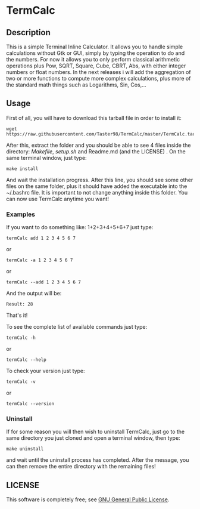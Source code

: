 # TermCalc 

## Description
This is a simple Terminal Inline Calculator. It allows you to handle simple calculations without Gtk or GUI, simply by typing the operation to do and the numbers. For now it allows you to only perform classical arithmetic operations plus Pow, SQRT, Square, Cube, CBRT, Abs, with either integer numbers or float numbers. In the next releases i will add the aggregation of two or more functions to compute more complex calculations, plus more of the standard math things such as Logarithms, Sin, Cos,...

## Usage
First of all, you will have to download this tarball file in order to install it:
~~~
wget https://raw.githubusercontent.com/Taster98/TermCalc/master/TermCalc.tar.gz
~~~

After this, extract the folder and you should be able to see 4 files inside the directory: <i>Makefile</i>, <i>setup.sh</i> and Readme.md (and the LICENSE) . On the same terminal window, just type:
```
make install
```
And wait the installation progress. After this line, you should see some other files on the same folder, plus it should have added the executable into the ~/.bashrc file. It is important to not change anything inside this folder.
You can now use TermCalc anytime you want!

### Examples

If you want to do something like: 1+2+3+4+5+6+7 just type:
~~~
termCalc add 1 2 3 4 5 6 7
~~~
or
~~~
termCalc -a 1 2 3 4 5 6 7
~~~
or
~~~
termCalc --add 1 2 3 4 5 6 7
~~~

And the output will be:
```
Result: 28
```
That's it!

To see the complete list of available commands just type:
~~~
termCalc -h
~~~
or
~~~
termCalc --help
~~~
To check your version just type:
~~~
termCalc -v
~~~
or
~~~
termCalc --version
~~~

### Uninstall
If for some reason you will then wish to uninstall TermCalc, just go to the same directory you just cloned and open a terminal window, then type:
~~~
make uninstall
~~~
and wait until the uninstall process has completed. After the message, you can then remove the entire directory with the remaining files!

## LICENSE
This software is completely free; see <a href="LICENSE">GNU General Public License</a>.